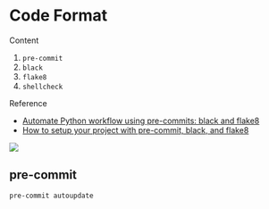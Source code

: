 Code Format
===

Content

1. `pre-commit`
2. `black`
3. `flake8`
4. `shellcheck`

Reference

- [Automate Python workflow using pre-commits: black and flake8](https://ljvmiranda921.github.io/notebook/2018/06/21/precommits-using-black-and-flake8/)
- [How to setup your project with pre-commit, black, and flake8](https://dev.to/m1yag1/how-to-setup-your-project-with-pre-commit-black-and-flake8-183k)

![](https://ljvmiranda921.github.io/assets/png/tuts/precommit_pipeline.png)

pre-commit
---

```shell
pre-commit autoupdate
```

